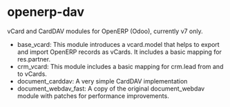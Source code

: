 openerp-dav
===========

vCard and CardDAV modules for OpenERP (Odoo), currently v7 only.

* base_vcard: This module introduces a vcard.model that helps to export and import OpenERP records as vCards. It includes a basic mapping for res.partner.
* crm_vcard: This module includes a basic mapping for crm.lead from and to vCards.
* document_carddav: A very simple CardDAV implementation
* document_webdav_fast: A copy of the original document_webdav module with patches for performance improvements.
